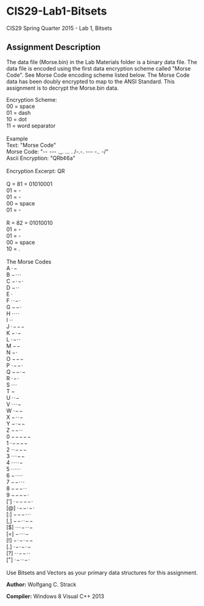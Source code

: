# CIS29-Lab1-Bitsets
CIS29 Spring Quarter 2015 - Lab 1, Bitsets

## Assignment Description
The data file (Morse.bin) in the Lab Materials folder is a binary data file. The data file is encoded using the first data encryption scheme called "Morse Code".  See Morse Code encoding scheme listed below.  The Morse Code data has been doubly encrypted to map to the ANSI Standard.  This assignment is to decrypt the Morse.bin data.

Encryption Scheme:<br>
00 = space<br>
01 = dash<br>
10 = dot<br>
11 = word separator<br>
<br>
Example<br>
Text:  "Morse Code"<br>
Morse Code:	"-- --- ._. ... . /-.-. --- -.. -/"<br>
Ascii Encryption:	"QRb¢6a"<br>
<br>
Encryption Excerpt:  QR<br>
<br>
Q = 81 = 01010001<br>
01 = -<br>
01 = -<br>
00 = space<br>
01 = -<br>
<br>
R = 82 = 01010010<br>
01 = -<br>
01 = -<br>
00 = space<br>
10 = .<br>
<br>
The Morse Codes<br>
A	· −<br>
B	− · · ·<br>
C	− · − · <br>
D	− · · <br>
E	· <br>
F	· · − · <br>
G	− − · <br>
H	· · · · <br>
I	· · <br>
J	· − − − <br>
K	− · − <br>
L	· − · · <br>
M	− − <br>
N	− · <br>
O	− − − <br>
P	· − − · <br>
Q	− − · − <br>
R	· − · <br>
S	· · · <br>
T	− <br>
U	· · − <br>
V	· · · − <br>
W	· − − <br>
X	− · · − <br>
Y	− · − − <br>
Z	− − · · <br>
0	− − − − − <br>
1	· − − − − <br>
2	· · − − − <br>
3	· · · − − <br>
4	· · · · − <br>
5	· · · · · <br>
6	− · · · · <br>
7	− − · · · <br>
8	− − − · · <br>
9	− − − − · <br>
[']	· − − − − ·  <br>
[@]	· − − · − ·  <br>
[:]	− − − · · ·  <br>
[,]	− − · · − − <br>
[$]	· · · − · · −  <br>
[=]	− · · · −  <br>
[!]	− · − · − −  <br>
[.] · − · − · − <br>
[?] · · − − · ·  <br>
["] · − · · − ·  <br>
<br>
Use Bitsets and Vectors as your primary data structures for this assignment.
<br>

**Author:** Wolfgang C. Strack

**Compiler:** Windows 8 Visual C++ 2013
